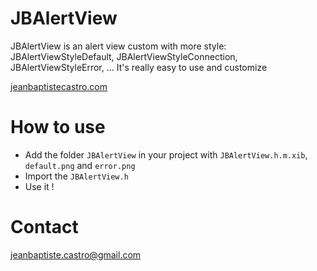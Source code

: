 JBAlertView
===========

JBAlertView is an alert view custom with more style: JBAlertViewStyleDefault, JBAlertViewStyleConnection, JBAlertViewStyleError, ...
It's really easy to use and customize

<a href="www.jeanbaptistecastro.com"> jeanbaptistecastro.com</a>

How to use
==========

* Add the folder `JBAlertView` in your project with `JBAlertView.h.m.xib`, `default.png` and `error.png`
* Import the `JBAlertView.h` 
* Use it !

Contact
=======

jeanbaptiste.castro@gmail.com
